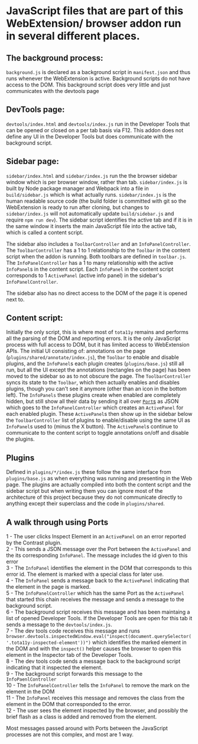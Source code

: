 # JavaScript files that are part of this WebExtension/ browser addon run in several different places.

## The background process:
`background.js` is declared as a background script in `manifest.json` and thus runs whenever the WebExtension is active. Background scripts do not have access to the DOM. This background script does very little and just communicates with the devtools page

## DevTools page:
`devtools/index.html` and `devtools/index.js` run in the Developer Tools that can be opened or closed on a per tab basis via F12. This addon does not define any UI in the Developer Tools but does communicate with the background script.

## Sidebar page:
`sidebar/index.html` and `sidebar/index.js` run the the browser sidebar window which is per browser window, rather than tab. `sidebar/index.js` is built by Node package manager and Webpack into a file in `build/sidebar.js` which is what actually runs. `sidebar/index.js` is the human readable source code (the build folder is committed with git so the WebExtension is ready to run after cloning, but changes to `sidebar/index.js` will not automatically update `build/sidebar.js` and require `npm run dev`). The sidebar script identifies the active tab and if it is in the same window it inserts the main JavaScript file into the active tab, which is called a content script.

The sidebar also includes a `ToolbarController` and an `InfoPanelController`. The `ToolbarController` has a 1 to 1 relationship to the `Toolbar` in the content script when the addon is running. Both toolbars are defined in `toolbar.js`. The `InfoPanelController` has a 1 to many relationship with the active `InfoPanel`s in the content script. Each `InfoPanel` in the content script corresponds to 1 `ActivePanel` (active info panel) in the sidebar's `InfoPanelController`.

The sidebar also has no direct access to the DOM of the page it is opened next to.

## Content script:
Initially the only script, this is where most of `tota11y` remains and performs all the parsing of the DOM and reporting errors. It is the only JavaScript process with full access to DOM, but it has limited access to WebExtension APIs. The initial UI consisting of: annotations on the page (`plugins/shared/annotate/index.js`), the `Toolbar` to enable and disable plugins, and the `InfoPanel`s each plugin creates (`plugins/base.js`) still all run, but all the UI except the annotations (rectangles on the page) has been moved to the sidebar so as to not obscure the page. The `ToolbarController` syncs its state to the `Toolbar`, which then actually enables and disables plugins, though you can't see it anymore (other than an icon in the bottom left). The `InfoPanels` these plugins create when enabled are completely hidden, but still show all their data by sending it all over [`Port`s](https://developer.mozilla.org/en-US/docs/Mozilla/Add-ons/WebExtensions/API/runtime/Port) as JSON which goes to the `InfoPanelController` which creates an `ActivePanel` for each enabled plugin. These `ActivePanel`s then show up in the sidebar below the `ToolbarController` list of plugins to enable/disable using the same UI as `InfoPanel`s used to (minus the X button). The `ActivePanel`s continue to communicate to the content script to toggle annotations on/off and disable the plugins.

## Plugins
Defined in `plugins/*/index.js` these follow the same interface from `plugins/base.js` as when everything was running and presenting in the Web page. The plugins are actually compiled into both the content script and the sidebar script but when writing them you can ignore most of the architecture of this project because they do not communicate directly to anything except their superclass and the code in `plugins/shared`.

## A walk through using Ports
1 - The user clicks Inspect Element in an `ActivePanel` on an error reported by the Contrast plugin.  
2 - This sends a JSON message over the Port between the `ActivePanel` and the its corresponding `InfoPanel`. The message includes the id given to this error  
3 - The `InfoPanel` identifies the element in the DOM that corresponds to this error id. The element is marked with a special class for later use.  
4 - The `InfoPanel` sends a message back to the `ActivePanel` indicating that the element in the page is marked.  
5 - The `InfoPanelController` which has the same Port as the `ActivePanel` that started this chain receives the message and sends a message to the background script.  
6 - The background script receives this message and has been maintaing a list of opened Developer Tools. If the Developer Tools are open for this tab it sends a message to the `devtools/index.js`.  
7 - The dev tools code receives this message and runs `browser.devtools.inspectedWindow.eval("inspect(document.querySelector('.tota11y-inspected-element'))")` which identifies the marked element in the DOM and with the `inspect()` helper causes the browser to open this element in the Inspector tab of the Developer Tools.  
8 - The dev tools code sends a message back to the background script indicating that it inspected the element.  
9 - The background script forwards this message to the `InfoPaenlController`  
10 - The `InfoPanelController` tells the `InfoPanel` to remove the mark on the element in the DOM  
11 - The `InfoPanel` receives this message and removes the class from the element in the DOM that corresponded to the error.  
12 - The user sees the element inspected by the browser, and possibly the brief flash as a class is added and removed from the element.  

Most messages passed around with Ports between the JavaScript processes are not this complex, and most are 1 way.

